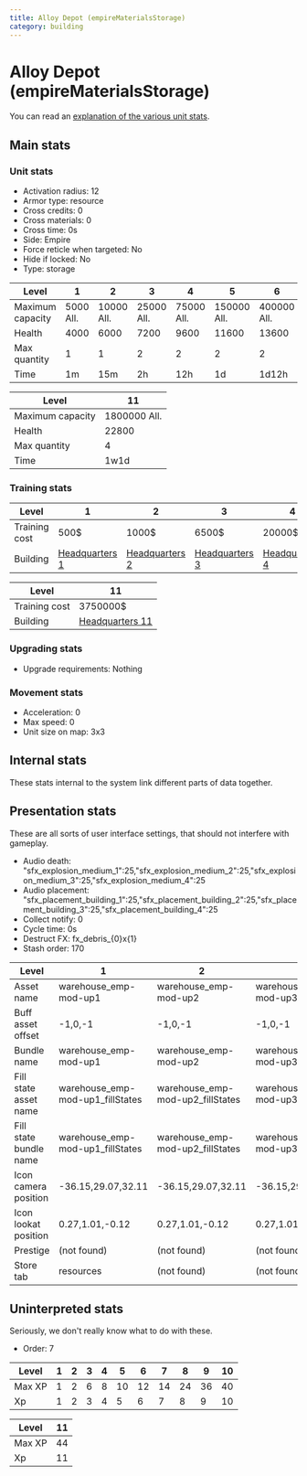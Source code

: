 ```yaml
---
title: Alloy Depot (empireMaterialsStorage)
category: building
---
```


# Alloy Depot (empireMaterialsStorage)

You can read an [explanation  of the various unit stats](unitexplained.md).

## Main stats

### Unit stats

  * Activation radius: 12
  * Armor type: resource
  * Cross credits: 0
  * Cross materials: 0
  * Cross time: 0s
  * Side: Empire
  * Force reticle when targeted: No
  * Hide if locked: No
  * Type: storage

|Level           |1         |2          |3          |4          |5           |6           |7           |8           |9            |10           |
|----------------|----------|-----------|-----------|-----------|------------|------------|------------|------------|-------------|-------------|
|Maximum capacity|5000  All.|10000  All.|25000  All.|75000  All.|150000  All.|400000  All.|500000  All.|700000  All.|1000000  All.|1500000  All.|
|Health          |4000      |6000       |7200       |9600       |11600       |13600       |15600       |17600       |19600        |21600        |
|Max quantity    |1         |1          |2          |2          |2           |2           |2           |3           |4            |4            |
|Time            |1m        |15m        |2h         |12h        |1d          |1d12h       |2d          |3d          |6d           |1w3d         |


|Level           |11           |
|----------------|-------------|
|Maximum capacity|1800000  All.|
|Health          |22800        |
|Max quantity    |4            |
|Time            |1w1d         |


### Training stats

|Level        |1                              |2                              |3                              |4                              |5                              |6                              |7                              |8                              |9                              |10                              |
|-------------|-------------------------------|-------------------------------|-------------------------------|-------------------------------|-------------------------------|-------------------------------|-------------------------------|-------------------------------|-------------------------------|--------------------------------|
|Training cost|500$                           |1000$                          |6500$                          |20000$                         |40000$                         |115000$                        |230000$                        |500000$                        |1500000$                       |2500000$                        |
|Building     |[Headquarters 1](empireHQ.html)|[Headquarters 2](empireHQ.html)|[Headquarters 3](empireHQ.html)|[Headquarters 4](empireHQ.html)|[Headquarters 5](empireHQ.html)|[Headquarters 6](empireHQ.html)|[Headquarters 7](empireHQ.html)|[Headquarters 8](empireHQ.html)|[Headquarters 9](empireHQ.html)|[Headquarters 10](empireHQ.html)|


|Level        |11                              |
|-------------|--------------------------------|
|Training cost|3750000$                        |
|Building     |[Headquarters 11](empireHQ.html)|


### Upgrading stats

  * Upgrade requirements: Nothing

### Movement stats

  * Acceleration: 0
  * Max speed: 0
  * Unit size on map: 3x3

## Internal stats

These stats internal to the system link different parts of data together.


## Presentation stats

These are all sorts of user interface settings, that should not interfere with gameplay.

  * Audio death: "sfx_explosion_medium_1":25,"sfx_explosion_medium_2":25,"sfx_explosion_medium_3":25,"sfx_explosion_medium_4":25
  * Audio placement: "sfx_placement_building_1":25,"sfx_placement_building_2":25,"sfx_placement_building_3":25,"sfx_placement_building_4":25
  * Collect notify: 0
  * Cycle time: 0s
  * Destruct FX: fx_debris_{0}x{1}
  * Stash order: 170

|Level                 |1                               |2                               |3                               |4                               |5                               |6                               |7                               |8-10                            |11                              |
|----------------------|--------------------------------|--------------------------------|--------------------------------|--------------------------------|--------------------------------|--------------------------------|--------------------------------|--------------------------------|--------------------------------|
|Asset name            |warehouse_emp-mod-up1           |warehouse_emp-mod-up2           |warehouse_emp-mod-up3           |warehouse_emp-mod-up4           |warehouse_emp-mod-up5           |warehouse_emp-mod-up6           |warehouse_emp-mod-up7           |warehouse_emp-mod-up8           |warehouse_emp-mod-up11          |
|Buff asset offset     |-1,0,-1                         |-1,0,-1                         |-1,0,-1                         |-1,0,-1                         |-3,0,-3                         |-3.2,0,-3.2                     |-3.2,0,-3.2                     |-3.2,0,-3.2                     |-3.2,0,-3.2                     |
|Bundle name           |warehouse_emp-mod-up1           |warehouse_emp-mod-up2           |warehouse_emp-mod-up3           |warehouse_emp-mod-up4           |warehouse_emp-mod-up5           |warehouse_emp-mod-up6           |warehouse_emp-mod-up7           |warehouse_emp-mod-up8           |warehouse_emp-mod-up11          |
|Fill state asset name |warehouse_emp-mod-up1_fillStates|warehouse_emp-mod-up2_fillStates|warehouse_emp-mod-up3_fillStates|warehouse_emp-mod-up4_fillStates|warehouse_emp-mod-up5_fillStates|warehouse_emp-mod-up6_fillStates|warehouse_emp-mod-up7_fillStates|warehouse_emp-mod-up7_fillStates|warehouse_emp-mod-up7_fillStates|
|Fill state bundle name|warehouse_emp-mod-up1_fillStates|warehouse_emp-mod-up2_fillStates|warehouse_emp-mod-up3_fillStates|warehouse_emp-mod-up4_fillStates|warehouse_emp-mod-up5_fillStates|warehouse_emp-mod-up6_fillStates|warehouse_emp-mod-up7_fillStates|warehouse_emp-mod-up7_fillStates|warehouse_emp-mod-up7_fillStates|
|Icon camera position  |-36.15,29.07,32.11              |-36.15,29.07,32.11              |-36.15,29.07,32.11              |-36.15,29.07,32.11              |-36.15,29.07,32.11              |-36.15,29.07,32.11              |-36.15,29.07,32.11              |-38.8,31.03,34.18               |-38.8,31.03,34.18               |
|Icon lookat position  |0.27,1.01,-0.12                 |0.27,1.01,-0.12                 |0.27,1.01,-0.12                 |0.27,1.01,-0.12                 |0.27,1.01,-0.12                 |0.27,1.01,-0.12                 |0.27,1.01,-0.12                 |0.1,1.05,-0.25                  |0.1,1.05,-0.25                  |
|Prestige              |(not found)                     |(not found)                     |(not found)                     |(not found)                     |(not found)                     |(not found)                     |(not found)                     |(not found)                     |true                            |
|Store tab             |resources                       |(not found)                     |(not found)                     |(not found)                     |(not found)                     |(not found)                     |(not found)                     |(not found)                     |(not found)                     |


## Uninterpreted stats

Seriously, we don't really know what to do with these.

  * Order: 7

|Level |1|2|3|4|5 |6 |7 |8 |9 |10|
|------|-|-|-|-|--|--|--|--|--|--|
|Max XP|1|2|6|8|10|12|14|24|36|40|
|Xp    |1|2|3|4|5 |6 |7 |8 |9 |10|


|Level |11|
|------|--|
|Max XP|44|
|Xp    |11|


